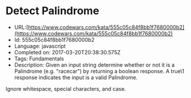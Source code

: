 # Detect Palindrome

 - URL:[https://www.codewars.com/kata/555c05c84f8bb1f7680000b2](https://www.codewars.com/kata/555c05c84f8bb1f7680000b2)
 - Id: 555c05c84f8bb1f7680000b2
 - Language: javascript
 - Completed on: 2017-03-20T20:38:30.575Z
 - Tags: Fundamentals
 - Description:
Given an input string determine whether or not it is a Palindrome (e.g. "racecar") by returning a boolean response.  A true\1 response indicates the input is a valid Palindrome.

Ignore whitespace, special characters, and case.
